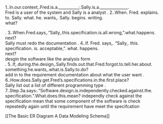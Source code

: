 


1..In.our.context,.Fred.is.a.__________;.Sally.is.a.______________.   
Fred is a user of the system and Sally is a analyst
. 2..When. Fred. explains. to. Sally. what. he. wants,. Sally. begins. writing.  
what?    

. 3..When.Fred.says,.“Sally,.this.specification.is.all.wrong,”.what.happens.  
next?   
Sally must redo the documentation 
. 4..If. Fred. says,. “Sally,. this. specification. is. acceptable,”. what. happens.  
next?  
desgin the software like the analysis form  
. 5..If,.during.the.design,.Sally.finds.out.that.Fred.forgot.to.tell.her.about.  
something.he.wants,.what.is.Sally.to.do?   
add in to the requirement documentation about what the user want 
. 6..How.does.Sally.get.Fred’s.specifications.in.the.first.place?   
Sally list out a list of different programming type 
. 7..Step.3a.says:.“Software.design.is.independently.checked.against.the.  
specification.”.What.does.this.mean? 
independly check against the specification mean that some component  of the software is check repeatedly again until the requirement have meet the specifcation  



[[The Basic ER Diagram  A Data Modeling Schema]]
